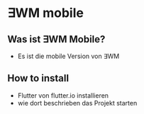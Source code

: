 # ∃WM mobile
## Was ist ∃WM Mobile?
- Es ist die mobile Version von ∃WM
## How to install
- Flutter von flutter.io installieren
- wie dort beschrieben das Projekt starten
